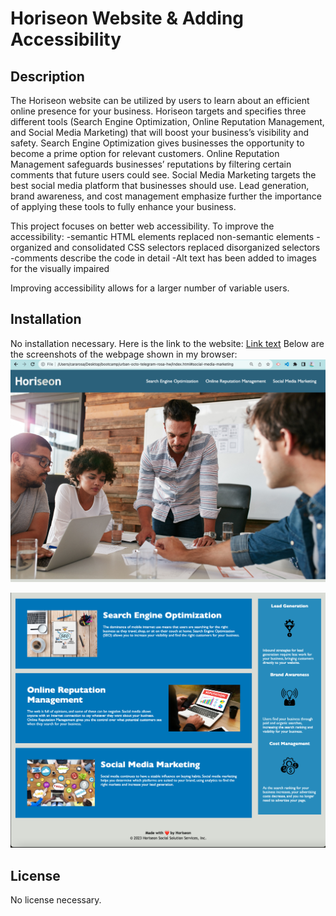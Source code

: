 # Horiseon Website & Adding Accessibility

## Description

The Horiseon website can be utilized by users to learn about an efficient online presence for your business. Horiseon targets and specifies three different tools (Search Engine Optimization, Online Reputation Management, and Social Media Marketing) that will boost your business’s visibility and safety. Search Engine Optimization gives businesses the opportunity to become a prime option for relevant customers. Online Reputation Management safeguards businesses’ reputations by filtering certain comments that future users could see. Social Media Marketing targets the best social media platform that businesses should use. Lead generation, brand awareness, and cost management emphasize further the importance of applying these tools to fully enhance your business.

This project focuses on better web accessibility. To improve the accessibility:
-semantic HTML elements replaced non-semantic elements
-organized and consolidated CSS selectors replaced disorganized selectors
-comments describe the code in detail
-Alt text has been added to images for the visually impaired

Improving accessibility allows for a larger number of variable users.

## Installation

No installation necessary. Here is the link to the website: [Link text](https://cararosa.github.io/urban-octo-telegram-rosa-hw/)
Below are the screenshots of the webpage shown in my browser:
![Alt text](./assets/images/websiteImage1.jpg)

![Alt text](./assets/images/websiteImage2.jpg)

## License

No license necessary.